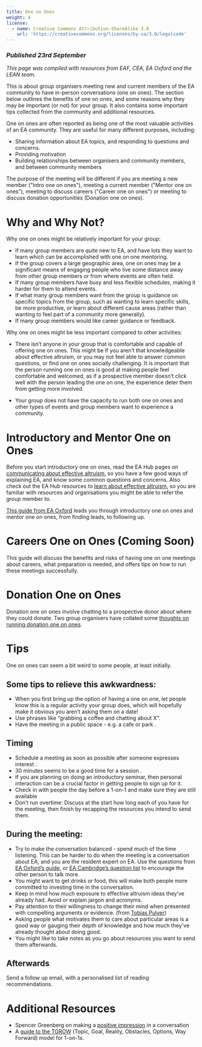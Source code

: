 ```yaml
---
title: One on Ones
weight: 4
license:
  - name: Creative Commons Attribution-ShareAlike 3.0
    url: 'https://creativecommons.org/licenses/by-sa/3.0/legalcode'
---
```

### _Published 23rd September_

_This page was compiled with resources from EAF, CEA, EA Oxford and the LEAN team._


This is about group organisers meeting new and current members of the EA community to have in-person conversations (one on ones). The section below outlines the benefits of one on ones, and some reasons why they may be important (or not) for your group. It also contains some important tips collected from the community and additional resources. 

One on ones are often reported as being one of the most valuable activities of an EA community. They are useful for many different purposes, including:

* Sharing information about EA topics, and responding to questions and concerns.
* Providing motivation
* Building relationships between organisers and community members, and between community members

The purpose of the meeting will be different if you are meeting a new member ("Intro one on ones"), meeting a current member ("Mentor one on ones"), meeting to discuss careers ("Career one on ones") or meeting to discuss donation opportunities (Donation one on ones). 

# Why and Why Not?

Why one on ones might be relatively important for your group: 

* If many group members are quite new to EA, and have lots they want to learn which can be accomplished with one on one mentoring.
* If the group covers a large geographic area, one on ones may be a significant means of engaging people who live some distance away from other group members or from where events are often held.
* If many group members have busy and less flexible schedules, making it harder for them to attend events.
* If what many group members want from the group is guidance on specific topics from the group, such as wanting to learn specific skills, be more productive, or learn about different cause areas (rather than wanting to feel part of a community more generally).
* If many group members would like career guidance or feedback.

Why one on ones might be less important compared to other activities: 

* There isn’t anyone in your group that is comfortable and capable of offering one on ones. This might be if you aren’t that knowledgeable about effective altruism, or you may not feel able to answer common questions, or find one on ones socially challenging. It is important that the person running one on ones is good at making people feel comfortable and welcomed, as if a prospective member doesn’t click well with the person leading the one on one, the experience deter them from getting more involved.

* Your group does not have the capacity to run both one on ones and other types of events and group members want to experience a community. 

# Introductory and Mentor One on Ones

Before you start introductory one on ones, read the EA Hub pages on <a target="_blank" href="/learn/communicate-ea/">communicating about effective altruism</a>, so you have a few good ways of explaining EA, and know some common questions and concerns. Also check out the EA Hub resources to <a target="_blank" href="/learn/">learn about effective altruism</a>, so you are familiar with resources and organisations you might be able to refer the group member to. 

<a target="_blank" href="https://forum.effectivealtruism.org/posts/NrLCM4vcf8PRqkLaH/guide-to-successful-community-1-1s">This guide from EA Oxford</a> leads you through introductory one on ones and mentor one on ones, from finding leads, to following up. 

# Careers One on Ones (Coming Soon)

This guide will discuss the benefits and risks of having one on one meetings about careers, what preparation is needed, and offers tips on how to run these meetings successfully. 

# Donation One on Ones

Donation one on ones involve chatting to a prospective donor about where they could donate. Two group organisers have collated some <a target="_blank" href="https://docs.google.com/document/d/1hItIAv82v8qE8xy4vc1YBtRe-Q6_807ixB8vH810bzA/edit#">thoughts on running donation one on ones</a>.

# Tips
One on ones can seem a bit weird to some people, at least initially. 

## Some tips to relieve this awkwardness:

* When you first bring up the option of having a one on one, let people know this is a regular activity your group does, which will hopefully make it obvious you aren’t asking them on a date! 
* Use phrases like “grabbing a coffee and chatting about X”. 
* Have the meeting in a public space - e.g. a cafe or park.

## Timing

* Schedule a meeting as soon as possible after someone expresses interest.
* 30 minutes seems to be a good time for a session.
* If you are planning on doing an introductory seminar, then personal interaction can be a crucial factor in getting people to sign up for it.
* Check in with people the day before a 1-on-1 and make sure they are still available
* Don’t run overtime: Discuss at the start how long each of you have for the meeting, then finish by recapping the resources you intend to send them.

## During the meeting:

* Try to make the conversation balanced - spend much of the time listening. This can be harder to do when the meeting is a conversation about EA, and you are the resident expert on EA. Use the questions from <a target="_blank" href="https://forum.effectivealtruism.org/posts/NrLCM4vcf8PRqkLaH/guide-to-successful-community-1-1s">EA Oxford’s guide</a>, or <a target="_blank" href="https://docs.google.com/document/d/1YNDycpfXRqU8i7GrigY0U0t4_N9e8i7exRbvwrHfBrc/edit">EA Cambridge’s question list</a> to encourage the other person to talk more. 
* You might want to get drinks or food, this will make both people more committed to investing time in the conversation.
* Keep in mind how much exposure to effective altruism ideas they’ve already had. Avoid or explain jargon and acronyms.
* Pay attention to their willingness to change their mind when presented with compelling arguments or evidence. (from <a target="_blank" href="https://forum.effectivealtruism.org/ea/1p7/a_concrete_model_for_running_an_ea_group/">Tobias Pulver</a>)
* Asking people what motivates them to care about particular areas is a good way or gauging their depth of knowledge and how much they've already thought about doing good. 
* You might like to take notes as you go about resources you want to send them afterwards. 

## Afterwards

Send a follow up email, with a personalised list of reading recommendations.


# Additional Resources

* Spencer Greenberg on making a <a target="_blank" href="https://www.facebook.com/spencer.greenberg/posts/10103709919293792">positive impression</a> in a conversation 
* A <a target="_blank" href="https://docs.google.com/document/d/1fhs60wsJufK37KkCVS0q3JkRqh0cYTbRh4gA4r0IYR8/edit?usp=sharing">guide to the TGROW</a> (Topic, Goal, Reality, Obstacles, Options, Way Forward) model for 1-on-1s.

